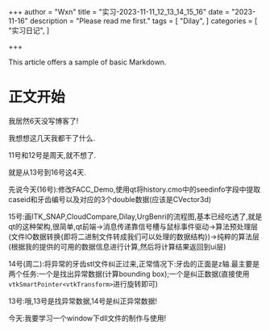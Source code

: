 +++
author = "Wxn"
title = "实习-2023-11-11_12_13_14_15_16"
date = "2023-11-16"
description = "Please read me first."
tags = [
	"Dilay",
]
categories = [
    "实习日记",
]

+++

This article offers a sample of basic Markdown.
<!--more-->

# 正文开始

我居然6天没写博客了!

我想想这几天我都干了什么.

11号和12号是周天,就不想了.

就是从13号到16号这4天.

先说今天(16号):修改FACC_Demo,使用qt将history.cmo中的seedinfo字段中提取caseid和牙齿编号以及对应的3个double数据(应该是CVector3d)

15号:画ITK_SNAP,CloudCompare,Dilay,UrgBenri的流程图,基本已经吃透了,就是qt的这种架构,很简单,qt前端->消息传递靠信号槽与鼠标事件驱动->算法预处理层(文件IO数据转换{即将二进制文件转成我们可以处理的数据结构})->纯粹的算法层(根据我的提供的可用的数据信息进行计算,然后将计算结果返回到ui层)

14号(周二):将异常的牙齿stl文件纠正过来,正常情况下:牙齿的正面是z轴.最主要是两个任务:一个是找出异常数据(计算bounding box);一个是纠正数据(直接使用`vtkSmartPointer<vtkTransform>`进行旋转即可)

13号:哦,13号是找异常数据,14号是纠正异常数据!



今天:我要学习一个window下dll文件的制作与使用!